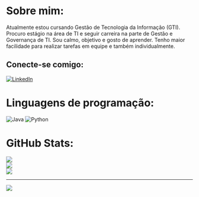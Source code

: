 #  Sobre mim:
Atualmente estou cursando Gestão de Tecnologia da Informação (GTI).<br>Procuro estágio na área de TI e seguir carreira na parte de Gestão e Governança de TI. Sou calmo, objetivo e gosto de aprender. Tenho maior facilidade para realizar tarefas em equipe e também individualmente.


##  Conecte-se comigo:
[![LinkedIn](https://img.shields.io/badge/LinkedIn-%230077B5.svg?logo=linkedin&logoColor=white)](https://linkedin.com/in/https://www.linkedin.com/in/wendellfrancisco005/) 
#  Linguagens de programação:
![Java](https://img.shields.io/badge/java-252334.svg?style=for-the-badge&logo=openjdk&logoColor=E7696A) ![Python](https://img.shields.io/badge/python-252334?style=for-the-badge&logo=python&logoColor=E7696A)
# GitHub Stats:
![](https://github-readme-stats.vercel.app/api?username=WFrancisco&theme=aura_dark&hide_border=false&include_all_commits=false&count_private=false)<br/>
![](https://github-readme-streak-stats.herokuapp.com/?user=WFrancisco&theme=aura_dark&hide_border=false)<br/>
![](https://github-readme-stats.vercel.app/api/top-langs/?username=WFrancisco&theme=aura_dark&hide_border=false&include_all_commits=false&count_private=false&layout=compact)

---
[![](https://visitcount.itsvg.in/api?id=WFrancisco&icon=5&color=12)](https://visitcount.itsvg.in)

<!-- Proudly created with GPRM ( https://gprm.itsvg.in ) -->
